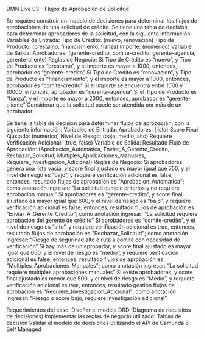 
DMN Live 03 – Flujos de Aprobación de Solicitud

Se requiere construir un modelo de decisiones para determinar los flujos de aprobaciones de una solicitud de crédito.
Se tiene una tabla de decisión para determinar aprobadores de la solicitud, con la siguiente información:
Variables de Entrada:
Tipo de Crédito: (nuevo, renovacion)
Tipo de Producto: (prestamo, financiamiento, fianza)
Importe: (numérico)
Variable de Salida: 
Aprobadores: (gerente-credito, comite-credito, gerente-agencia, gerente-cliente)
Reglas de Negocio:
Si Tipo de Crédito es “nuevo”, y Tipo de Producto es “prestamo”,  y el importe es mayor a 1000, entonces, aprobador es “gerente-credito” 
Si Tipo de Crédito es “renovacion”, y Tipo de Producto es “financiamiento”,  y el importe es mayor a 1000, entonces, aprobador es “comite-credito”
Si el importe se encuentra entre 1000 y 10000, entonces, aprobador es “gerente-agencia”
Si el Tipo de Producto es “fianza”, y el importe es mayor a 2000, entonces, aprobador es “gerente-cliente”
Considerar que la solicitud puede ser atendida por más de un aprobador.

Se  tiene la tabla de decisión para determinar flujos de aprobación, con la siguiente información:
Variables de Entrada:
Aprobadores: (lista)
Score Final Ajustado: (numérico)
Nivel de Riesgo: (bajo, medio, alto)
Requiere Verificación Adicional: (true, false)
Variable de Salida:
Resultado Flujo de Aprobación: (Aprobacion_Automatica,  Enviar_A_Gerente_Credito, Rechazar_Solicitud, Multiples_Aprobaciones_Manuales, Requiere_Investigacion_Adicional)
Reglas de Negocio:
Si aprobadores genera una lista vacía, y score final ajustado es mayor igual que 750, y el nivel de riesgo es “bajo”, y requiere verificación adicional es false, entonces, resultado flujos de aprobación es "Aprobacion_Automatica"; como anotación ingresar: “La solicitud cumple criterios y no requiere aprobación manual” 
Si aprobadores es “gerente-credito”, y score final ajustado es mayor igual que 600, y el nivel de riesgo es “bajo”, y requiere verificación adicional es false, entonces, resultado flujos de aprobación es "Enviar_A_Gerente_Credito"; como anotación ingresar: “La solicitud requiere aprobación del gerente de crédito” 
Si aprobadores es “comite-credito”, y el nivel de riesgo es “alto”, y  requiere verificación adicional es true, entonces, resultado flujos de aprobación es "Rechazar_Solicitud"; como anotación ingresar: “Riesgo de seguridad alto o ruta a comité con necesidad de verificación” 
Si hay más de un aprobador,  y score final ajustado es mayor igual que 650, y el nivel de riesgo es “medio”, y requiere verificación adicional es false, entonces, resultado flujos de aprobación es "Multiples_Aprobaciones_Manuales"; como anotación ingresar: “La solicitud requiere múltiples aprobaciones manuales”
Si existe aprobadores, y score final ajustado es menor que 500, y el nivel de riesgo es “Medio”, y requiere verificación adicional es true, entonces, resultado gestión flujos de aprobación es "Requiere_Investigacion_Adicional"; como anotación ingresar: “Riesgo o score bajo, requiere investigación adicional”

Requerimientos del caso:
Diseñar el modelo DRD (Diagrama de requisitos de decisiones)
Implementar las reglas de negocio utilizado: Tablas de decisión
Validar el modelo de decisiones utilizando el API de Camunda 8 Self Managed
